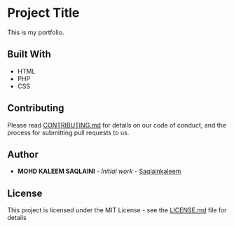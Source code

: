 
# Project Title

This is my portfolio.

## Built With

* HTML
* PHP
* CSS

## Contributing

Please read [CONTRIBUTING.md](https://gist.github.com/PurpleBooth/b24679402957c63ec426) for details on our code of conduct, and the process for submitting pull requests to us.

## Author

* **MOHD KALEEM SAQLAINI** - *Initial work* - [Saqlainkaleem](https://github.com/saqlainkaleem)

## License

This project is licensed under the MIT License - see the [LICENSE.md](LICENSE.md) file for details

